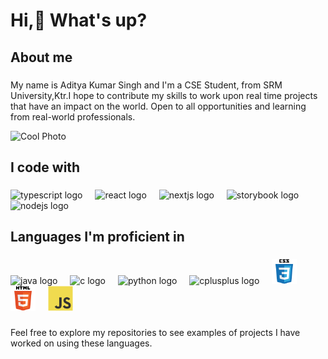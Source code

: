<h1 align="left">Hi,👋 What's up?</h1>

###

<h2 align="left">About me</h2>

###

<p align="left">My name is Aditya Kumar Singh and I'm a CSE Student, from SRM University,Ktr.I hope to contribute my skills to work upon real time projects that have an impact on the world. Open to all opportunities and learning from real-world professionals.</p> 


<img src="https://media.licdn.com/dms/image/D4D16AQFW4dgwJJ2tNg/profile-displaybackgroundimage-shrink_350_1400/0/1710780058179?e=1716422400&v=beta&t=EMOJRZEv93BstyhsTzmQwAkEtnn_6UZFSRs3_bHtcG8" alt="Cool Photo" height="350" width="800" />

###

<h2 align="left">I code with</h2>

###

<div align="left">
  <img src="https://cdn.jsdelivr.net/gh/devicons/devicon/icons/typescript/typescript-original.svg" height="40" alt="typescript logo"  />
  <img width="12" />
  <img src="https://cdn.jsdelivr.net/gh/devicons/devicon/icons/react/react-original.svg" height="40" alt="react logo"  />
  <img width="12" />
  <img src="https://cdn.jsdelivr.net/gh/devicons/devicon/icons/nextjs/nextjs-original.svg" height="40" alt="nextjs logo"  />
  <img width="12" />
  <img src="https://cdn.jsdelivr.net/gh/devicons/devicon/icons/storybook/storybook-original.svg" height="40" alt="storybook logo"  />
  <img width="12" />
  <img src="https://cdn.jsdelivr.net/gh/devicons/devicon/icons/nodejs/nodejs-original.svg" height="40" alt="nodejs logo"  />
  <img width="12" />
</div>

<h2 align="left">Languages I'm proficient in</h2>

###

<div align="left">
  <img src="https://cdn.jsdelivr.net/gh/devicons/devicon/icons/java/java-original.svg" height="40" alt="java logo"  />
  <img width="12" />
  <img src="https://cdn.jsdelivr.net/gh/devicons/devicon/icons/c/c-original.svg" height="40" alt="c logo"  />
  <img width="12" />
  <img src="https://cdn.jsdelivr.net/gh/devicons/devicon/icons/python/python-original.svg" height="40" alt="python logo"  />
  <img width="12" />
  <img src="https://cdn.jsdelivr.net/gh/devicons/devicon/icons/cplusplus/cplusplus-original.svg" height="40" alt="cplusplus logo"  />
  <img width="12" />
  <img src="https://github.com/devicons/devicon/blob/v2.16.0/icons/css3/css3-original-wordmark.svg" height="40" alt="css logo" />
  <img width="12" />
  <img src="https://github.com/devicons/devicon/blob/v2.16.0/icons/html5/html5-original-wordmark.svg" height="40" alt="html logo" />
  <img width="12" />
  <img src="https://github.com/devicons/devicon/blob/v2.16.0/icons/javascript/javascript-original.svg" height="40" alt=javascript logo" />
  <img width="12" />
</div>

###

Feel free to explore my repositories to see examples of projects I have worked on using these languages.

### 
